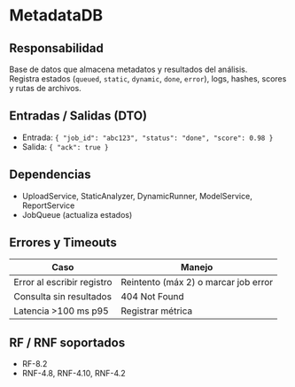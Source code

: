 # MetadataDB

## Responsabilidad
Base de datos que almacena metadatos y resultados del análisis.  
Registra estados (`queued`, `static`, `dynamic`, `done`, `error`), logs, hashes, scores y rutas de archivos.

## Entradas / Salidas (DTO)
- Entrada: `{ "job_id": "abc123", "status": "done", "score": 0.98 }`  
- Salida: `{ "ack": true }`

## Dependencias 
- UploadService, StaticAnalyzer, DynamicRunner, ModelService, ReportService
- JobQueue (actualiza estados)

## Errores y Timeouts
| Caso                       | Manejo                               |
|----------------------------|--------------------------------------|
| Error al escribir registro | Reintento (máx 2) o marcar job error |
| Consulta sin resultados    | 404 Not Found                        |
| Latencia >100 ms p95       | Registrar métrica                    |
 
## RF / RNF soportados
- RF-8.2 
- RNF-4.8, RNF-4.10, RNF-4.2  